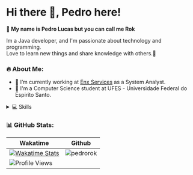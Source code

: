 # Hi there 👋, Pedro here!
**🚀 My name is Pedro Lucas but you can call me Rok**

Im a Java developer, and I'm passionate about technology and programming. <br>
Love to learn new things and share knowledge with others.💙

### 🔥 About Me:
- 🔭 I’m currently working at [Enx Services](https://github.com/enxservices) as a System Analyst.
- 🌱 I'm a Computer Science student at UFES - Universidade Federal do Espirito Santo.

<details>
<summary> 💻 Skills</summary>
<br>

*  Programming languages
<p>
<img alt="Java" src="https://img.shields.io/badge/java-%23151515.svg?style=for-the-badge&logo=openjdk&logoColor=red"/>
<img alt="NextJS" src="https://img.shields.io/badge/C-151515?style=for-the-badge&logo=c&logoColor=turquoise"/>
<img alt="TypeScript" src="https://img.shields.io/badge/TypeScript-151515?style=for-the-badge&logo=typescript&logoColor=blue"/>
<img alt="Python" src="https://img.shields.io/badge/Python-151515?style=for-the-badge&logo=python&logoColor=blue"/>
<img alt="NextJS" src="https://img.shields.io/badge/next%20js-151515?style=for-the-badge&logo=nextdotjs&logoColor=white"/>
<img alt="Javascript" src="https://img.shields.io/badge/JavaScript-151515?style=for-the-badge&logo=javascript&logoColor=F7DF1E"/>
</p>

* Databases
<p>
<img alt="Redis" src ="https://img.shields.io/badge/redis-151515.svg?&style=for-the-badge&logo=redis&logoColor=CC0000"/>
<img alt="MySQL" src="https://img.shields.io/badge/mysql-%23151515.svg?&style=for-the-badge&logo=mysql&logoColor=white"/>
<img alt="MariaDB" src="https://img.shields.io/badge/MariaDB-151515?style=for-the-badge&logo=mariadb&logoColor=2300f"/>
</p>

* Others
<p>
<img alt="Docker" src="https://img.shields.io/badge/Docker-151515?style=for-the-badge&logo=docker&logoColor=2CA5E0">
<img alt="NodeJS" src="https://img.shields.io/badge/node.js%20-%23151515.svg?&style=for-the-badge&logo=node.js&logoColor=2343853D"/>
<img alt="PNPM" src="https://img.shields.io/badge/pnpm-151515?style=for-the-badge&logo=pnpm&logoColor=yellow"/>
<img alt="VS Code" src="https://img.shields.io/badge/-VS%20Code-151515?&style=for-the-badge&logo=visual-studio-code&logoColor=white"/>
<img alt="IntelliJ" src="https://img.shields.io/badge/-IntelliJ%20IDEA-151515?&style=for-the-badge&logo=intellijidea&logoColor=white"/>
<img alt="OBS Studio" src="https://img.shields.io/badge/-OBS%20Studio-151515?&style=for-the-badge&logo=obsstudio&logoColor=white"/>
<img alt="Sublime Text" src="https://img.shields.io/badge/-Sublime%20Text-151515?&style=for-the-badge&logo=sublimetext&logoColor=FF9800"/>
<img alt="Premiere Pro" src="https://img.shields.io/badge/-Premiere%20Pro-151515?&style=for-the-badge&logo=adobepremierepro&logoColor=9999ff"/>
<img alt="Photoshop" src="https://img.shields.io/badge/-Photoshop-151515?&style=for-the-badge&logo=adobephotoshop&logoColor=31a8ff"/>
<img alt="After Effects" src="https://img.shields.io/badge/-After%20Effects-151515?&style=for-the-badge&logo=adobeaftereffects&logoColor=9999FF"/>
</details>

### 📊 GitHub Stats:
| Wakatime                                                                                                                                                                    | Github                                                                                                                                                                      |
|-----------------------------------------------------------------------------------------------------------------------------------------------------------------------------|-----------------------------------------------------------------------------------------------------------------------------------------------------------------------------|
| [![Wakatime Stats](https://github-readme-stats.vercel.app/api/wakatime?username=Rok&show_icons=true&layout=compact&theme=dark&langs_count=10)](https://github.com/PedroRok) | <img align="center" src="https://github-readme-stats-sigma-five.vercel.app/api?username=pedrorok&theme=dark&show_icons=true&locale=en&count_private=true" alt="pedrorok" /> |
| ![Profile Views](https://komarev.com/ghpvc/?username=rexblane&label=Profile%20views&color=0e75b6&style=for-the-badge)                                                       |                                                                                                                                                                             |

